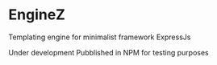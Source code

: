 # EngineZ
Templating engine for minimalist framework ExpressJs

Under development Pubblished in NPM for testing purposes 
